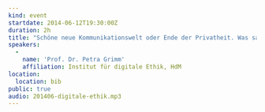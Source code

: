 ```yaml
---
kind: event
startdate: 2014-06-12T19:30:00Z
duration: 2h
title: "Schöne neue Kommunikationswelt oder Ende der Privatheit. Was sagt die Digitale Ethik?"
speakers:
  -
    name: 'Prof. Dr. Petra Grimm'
    affiliation: Institut für digitale Ethik, HdM
location:
  location: bib
public: true
audio: 201406-digitale-ethik.mp3
---
```


